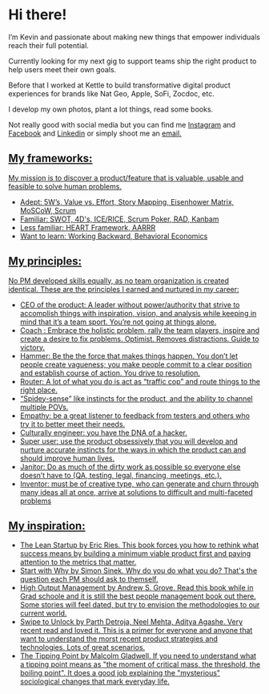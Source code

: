 # Hi there! 

I’m Kevin and passionate about making new things that empower individuals reach their full potential.

Currently looking for my next gig to support teams ship the right product to help users meet their own goals. 

Before that I worked at Kettle to build transformative digital product experiences for brands like Nat Geo, Apple, SoFi, Zocdoc, etc.

I develop my own photos, plant a lot things, read some books.

Not really good with social media but you can find me <a href="http://www.instagram.com/kevinvillert">Instagram</a> and <a href="https://www.facebook.com/kevin.villert">Facebook</a> and <a href="https://www.linkedin.com/in/kevinvillert/">Linkedin</a> or simply shoot me an <a href="mailto:chief@sundayontheroof.com">email.

## My frameworks: 

My mission is to discover a product/feature that is valuable, usable and feasible to solve human problems.

- Adept: 5W’s, Value vs. Effort, Story Mapping, Eisenhower Matrix, MoSCoW, Scrum
- Familiar: SWOT, 4D's, ICE/RICE, Scrum Poker, RAD, Kanbam
- Less familiar: HEART Framework, AARRR
- Want to learn: Working Backward, Behavioral Economics

## My principles: 

No PM developed skills equally, as no team organization is created identical. These are the principles I earned and nurtured in my career: 

- CEO of the product: A leader without power/authority that strive to accomplish things with inspiration, vision, and analysis while keeping in mind that it’s a team sport. You’re not going at things alone. 
- Coach : Embrace the holistic problem, rally the team players, inspire and create a desire to fix problems. Optimist. Removes distractions. Guide to victory. 
- Hammer: Be the the force that makes things happen. You don’t let people create vagueness; you make people commit to a clear position and establish course of action. You drive to resolution.
- Router: A lot of what you do is act as “traffic cop” and route things to the right place.
- “Spidey-sense” like instincts for the product, and the ability to channel multiple POVs.
- Empathy: be a great listener to feedback from testers and others who try it to better meet their needs.
- Culturally engineer: you have the DNA of a hacker.
- Super user: use the product obsessively that you will develop and nurture accurate instincts for the ways in which the product can and should improve human lives.
- Janitor: Do as much of the dirty work as possible so everyone else doesn’t have to (QA, testing, legal, financing, meetings, etc.).
- Inventor: must be of creative type, who can generate and churn through many ideas all at once, arrive at solutions to difficult and multi-faceted problems

## My inspiration: 
- The Lean Startup by Eric Ries. This book forces you how to rethink what success means by building a minimum viable product first and paying attention to the metrics that matter.
- Start with Why by Simon Sinek. Why do you do what you do? That's the question each PM should ask to themself.
- High Output Management by Andrew S. Grove. Read this book while in Grad schoole and it is still the best people management book out there. Some stories will feel dated, but try to envision the methodologies to our current world. 
- Swipe to Unlock by Parth Detroja, Neel Mehta, Aditya Agashe. Very recent read and loved it. This is a primer for everyone and anyone that want to understand the morst recent product strategies and technologies. Lots of great scenarios.
- The Tipping Point by Malcolm Gladwell. If you need to understand what a tipping point means as "the moment of critical mass, the threshold, the boiling point". It does a good job explaining the "mysterious" sociological changes that mark everyday life. 
